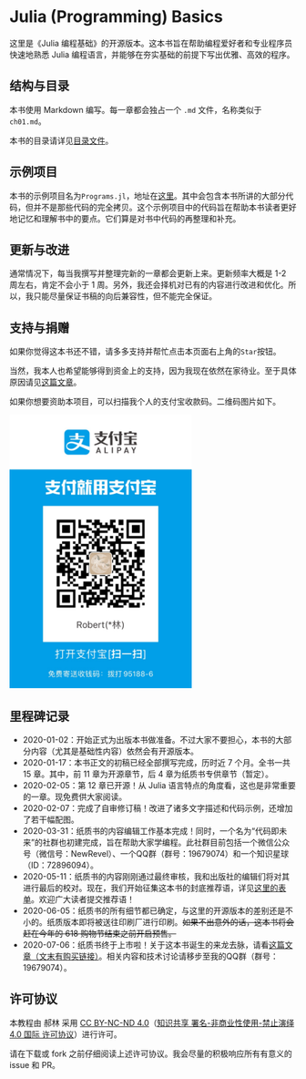 # Julia (Programming) Basics

这里是《Julia 编程基础》的开源版本。这本书旨在帮助编程爱好者和专业程序员快速地熟悉 Julia 编程语言，并能够在夯实基础的前提下写出优雅、高效的程序。

## 结构与目录

本书使用 Markdown 编写。每一章都会独占一个 `.md` 文件，名称类似于`ch01.md`。

本书的目录请详见[目录文件](book/CATALOG.md)。

## 示例项目

本书的示例项目名为`Programs.jl`，地址在[这里](https://github.com/hyper0x/Programs.jl)。其中会包含本书所讲的大部分代码，但并不是那些代码的完全拷贝。这个示例项目中的代码旨在帮助本书读者更好地记忆和理解书中的要点。它们算是对书中代码的再整理和补充。

## 更新与改进

通常情况下，每当我撰写并整理完新的一章都会更新上来。更新频率大概是 1-2 周左右，肯定不会小于 1 周。另外，我还会择机对已有的内容进行改进和优化。所以，我只能尽量保证书稿的向后兼容性，但不能完全保证。

## 支持与捐赠

如果你觉得这本书还不错，请多多支持并帮忙点击本页面右上角的`Star`按钮。

当然，我本人也希望能够得到资金上的支持，因为我现在依然在家待业。至于具体原因请见[这篇文章](https://mp.weixin.qq.com/s?__biz=MzI3MDQzMzQ4MQ==&mid=2247483656&idx=1&sn=87a150fbdeb372af7a8df175775d6b71&chksm=ead06caedda7e5b80b68dce6f11f53e94a28700f21a70b0e2468f98f8b3bf7c2669ac116d829)。

如果你想要资助本项目，可以扫描我个人的支付宝收款码。二维码图片如下。

<img width="320px" height="480px" src="Alipay_qrcode.jpg"/>

## 里程碑记录

- 2020-01-02：开始正式为出版本书做准备。不过大家不要担心，本书的大部分内容（尤其是基础性内容）依然会有开源版本。
- 2020-01-17：本书正文的初稿已经全部撰写完成，历时近 7 个月。全书一共 15 章。其中，前 11 章为开源章节，后 4 章为纸质书专供章节（暂定）。
- 2020-02-05：第 12 章已开源！从 Julia 语言特点的角度看，这也是非常重要的一章。现免费供大家阅读。
- 2020-02-07：完成了自审修订稿！改进了诸多文字描述和代码示例，还增加了若干幅配图。
- 2020-03-31：纸质书的内容编辑工作基本完成！同时，一个名为“代码即未来”的社群也初建完成，旨在帮助大家学编程。此社群目前包括一个微信公众号（微信号：NewRevel）、一个QQ群（群号：19679074）和一个知识星球（ID：72896094）。
- 2020-05-11：纸质书的内容刚刚通过最终审核，我和出版社的编辑们将对其进行最后的校对。现在，我们开始征集这本书的封底推荐语，详见[这里的表单](https://jinshuju.net/f/IAolfx)。欢迎广大读者提交推荐语！
- 2020-06-05：纸质书的所有细节都已确定，与这里的开源版本的差别还是不小的。纸质版本即将被送往印刷厂进行印刷。~~如果不出意外的话，这本书将会赶在今年的 618 购物节结束之前开启预售。~~
- 2020-07-06：纸质书终于上市啦！关于这本书诞生的来龙去脉，请看[这篇文章（文末有购买链接）](https://mp.weixin.qq.com/s/WmKxYh0pYtFprTcajkRoiQ)。相关内容和技术讨论请移步至我的QQ群（群号：19679074）。

## 许可协议

本教程由 郝林 采用 [CC BY-NC-ND 4.0](https://creativecommons.org/licenses/by-nc-nd/4.0/)（[知识共享 署名-非商业性使用-禁止演绎 4.0 国际 许可协议](https://creativecommons.org/licenses/by-nc-nd/4.0/deed.zh)）进行许可。

请在下载或 fork 之前仔细阅读上述许可协议。我会尽量的积极响应所有有意义的 issue 和 PR。
